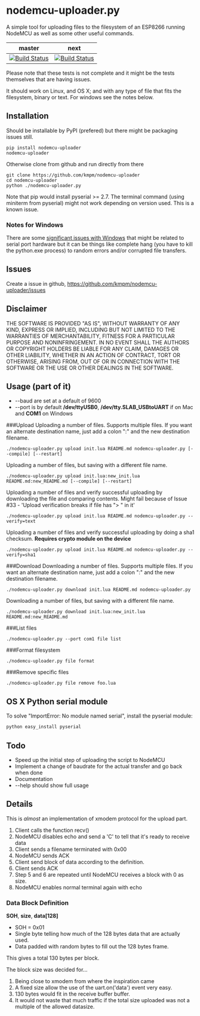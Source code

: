 nodemcu-uploader.py
===================
A simple tool for uploading files to the filesystem of an
ESP8266 running NodeMCU as well as some other useful commands.

| master | next |
|--------|------|
|[![Build Status](https://travis-ci.org/kmpm/nodemcu-uploader.svg?branch=master)](https://travis-ci.org/kmpm/nodemcu-uploader) | [![Build Status](https://travis-ci.org/kmpm/nodemcu-uploader.svg?branch=next)](https://travis-ci.org/kmpm/nodemcu-uploader) |
Please note that these tests is not complete and it might be the tests
themselves that are having issues.

It should work on Linux, and OS X; and with any type of file
that fits the filesystem, binary or text.
For windows see the notes below.

Installation
-------------
Should be installable by PyPI (prefered) but there might be
packaging issues still.

    pip install nodemcu-uploader
    nodemcu-uploader

Otherwise clone from github and run directly from there

    git clone https://github.com/kmpm/nodemcu-uploader
    cd nodemcu-uploader
    python ./nodemcu-uploader.py

Note that pip would install pyserial >= 2.7.
The terminal command (using miniterm from pyserial) might
not work depending on version used. This is a known issue.


### Notes for Windows
There are some 
[significant issues with Windows](https://github.com/kmpm/nodemcu-uploader/issues?q=is%3Aissue+is%3Aopen+label%3Aos%3Awindows)
that might be related to serial port hardware but it can be things like
complete hang (you have to kill the python.exe process) to random
errors and/or corrupted file transfers.


Issues
-------
Create a issue in github, https://github.com/kmpm/nodemcu-uploader/issues


Disclaimer
-----------

THE SOFTWARE IS PROVIDED "AS IS", WITHOUT WARRANTY OF ANY KIND, EXPRESS OR
IMPLIED, INCLUDING BUT NOT LIMITED TO THE WARRANTIES OF MERCHANTABILITY,
FITNESS FOR A PARTICULAR PURPOSE AND NONINFRINGEMENT. IN NO EVENT SHALL THE
AUTHORS OR COPYRIGHT HOLDERS BE LIABLE FOR ANY CLAIM, DAMAGES OR OTHER
LIABILITY, WHETHER IN AN ACTION OF CONTRACT, TORT OR OTHERWISE, ARISING FROM,
OUT OF OR IN CONNECTION WITH THE SOFTWARE OR THE USE OR OTHER DEALINGS IN THE
SOFTWARE.


Usage (part of it)
------------------
* --baud are set at a default of 9600
* --port is by default __/dev/ttyUSB0__,
  __/dev/tty.SLAB_USBtoUART__ if on Mac and __COM1__ on Windows

###Upload
Uploading a number of files.
Supports multiple files. If you want an alternate destination name, just
add a colon ":" and the new destination filename.

```
./nodemcu-uploader.py upload init.lua README.md nodemcu-uploader.py [--compile] [--restart]
```

Uploading a number of files, but saving with a different file name.

```
./nodemcu-uploader.py upload init.lua:new_init.lua README.md:new_README.md [--compile] [--restart]
```

Uploading a number of files and verify successful uploading by downloading the file
and comparing contents. Might fail because of Issue #33 - 'Upload verification breaks if file has "> " in it'

```
./nodemcu-uploader.py upload init.lua README.md nodemcu-uploader.py --verify=text
```

Uploading a number of files and verify successful uploading by doing a sha1 checksum.
__Requires crypto module on the device__

```
./nodemcu-uploader.py upload init.lua README.md nodemcu-uploader.py --verify=sha1
```


###Download
Downloading a number of files.
Supports multiple files. If you want an alternate destination name, just
add a colon ":" and the new destination filename.
```
./nodemcu-uploader.py download init.lua README.md nodemcu-uploader.py
```

Downloading a number of files, but saving with a different file name.

```
./nodemcu-uploader.py download init.lua:new_init.lua README.md:new_README.md
```

###List files
```
./nodemcu-uploader.py --port com1 file list
```

###Format filesystem
```
./nodemcu-uploader.py file format
```

###Remove specific files
```
./nodemcu-uploader.py file remove foo.lua
```

OS X Python serial module
----
To solve "ImportError: No module named serial", install the pyserial module:
```sh
python easy_install pyserial
```

Todo
----
* Speed up the initial step of uploading the script to NodeMCU
* Implement a change of baudrate for the actual transfer and go back when done
* Documentation
* --help should show full usage

Details
-------
This is *almost* an implementation of xmodem protocol for the upload part.

1. Client calls the function recv()
2. NodeMCU disables echo and send a 'C' to tell that it's ready to receive data
3. Client sends a filename terminated with 0x00
4. NodeMCU sends ACK
5. Client send block of data according to the definition.
6. Client sends ACK
7. Step 5 and 6 are repeated until NodeMCU receives a block with 0 as size.
8. NodeMCU enables normal terminal again with echo



### Data Block Definition
__SOH__, __size__, __data[128]__

* SOH = 0x01
* Single byte telling how much of the 128 bytes data that are actually used.
* Data padded with random bytes to fill out the 128 bytes frame.

This gives a total 130 bytes per block.

The block size was decided for...

1. Being close to xmodem from where the inspiration came
2. A fixed size allow the use of the uart.on('data') event very easy.
3. 130 bytes would fit in the receive buffer buffer.
4. It would not waste that much traffic if the total size uploaded was not a multiple of the allowed datasize.
